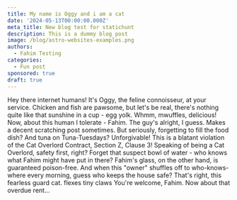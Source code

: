 ```yaml
---
title: My name is Oggy and i am a cat
date: '2024-05-13T00:00:00.000Z'
meta_title: New blog test for statichunt
description: This is a dummy blog post
image: /blog/astro-websites-examples.png
authors:
  - Fahim Testing
categories:
  - Fun post
sponsored: true
draft: true
---
```


Hey there internet humans!
It's Oggy, the feline connoisseur, at your service. Chicken and fish are pawsome, but let's be real, there's nothing quite like that sunshine in a cup - egg yolk. Whmm, mwuffles, delicious!
Now, about this human I tolerate - Fahim. The guy's alright, I guess. Makes a decent scratching post sometimes. But seriously, forgetting to fill the food dish? And tuna on Tuna-Tuesdays? Unforgivable! This is a blatant violation of the Cat Overlord Contract, Section Z, Clause 3!
Speaking of being a Cat Overlord, safety first, right?  Forget that suspect bowl of water - who knows what Fahim might have put in there? Fahim's glass, on the other hand, is guaranteed poison-free.
And when this "owner" shuffles off to who-knows-where every morning, guess who keeps the house safe? That's right, this fearless guard cat.  flexes tiny claws You're welcome, Fahim. Now about that overdue rent...
